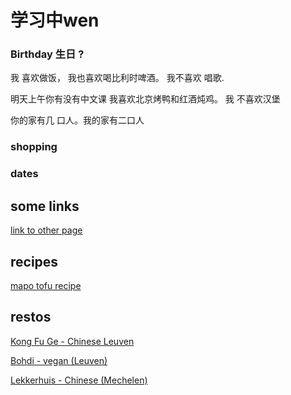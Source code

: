 # 学习中wen

### Birthday  生日 ?
我 喜欢做饭， 我也喜欢喝比利时啤酒。 我不喜欢 唱歌.

明天上午你有没有中文课
我喜欢北京烤鸭和红酒炖鸡。 我 不喜欢汉堡

你的家有几 口人。我的家有二口人

### shopping

### dates


## some links

[link to other page](/exam)


## recipes
 [mapo tofu recipe ](https://tasteasianfood.com/mapo-tofu/)

## restos
[Kong Fu Ge - Chinese Leuven](https://www.facebook.com/KongFuGeLeuven/)

[Bohdi - vegan (Leuven)](https://www.bodhiplantbased.be/)

[Lekkerhuis - Chinese (Mechelen)](https://www.lekkerhuis.com/)
